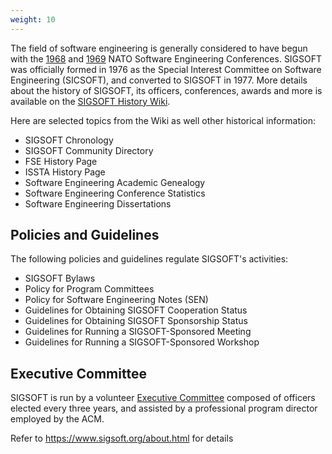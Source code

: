 ```yaml
---
weight: 10
---
```



The field of software engineering is generally considered to have begun with the [1968](http://homepages.cs.ncl.ac.uk/brian.randell/NATO/nato1968.PDF) and [1969](http://homepages.cs.ncl.ac.uk/brian.randell/NATO/nato1969.PDF) NATO Software Engineering Conferences.
SIGSOFT was officially formed in 1976 as the Special Interest Committee on Software Engineering (SICSOFT), and converted to SIGSOFT in 1977. More details about the history of SIGSOFT, its officers, conferences, awards and more is available on the [SIGSOFT History Wiki](http://historywiki.acm.org/sigs/SIGSOFT).

Here are selected topics from the Wiki as well other historical information:

* SIGSOFT Chronology
* SIGSOFT Community Directory
* FSE History Page
* ISSTA History Page
* Software Engineering Academic Genealogy
* Software Engineering Conference Statistics
* Software Engineering Dissertations

## Policies and Guidelines

The following policies and guidelines regulate SIGSOFT's activities:
* SIGSOFT Bylaws
* Policy for Program Committees
* Policy for Software Engineering Notes (SEN)
* Guidelines for Obtaining SIGSOFT Cooperation Status
* Guidelines for Obtaining SIGSOFT Sponsorship Status
* Guidelines for Running a SIGSOFT-Sponsored Meeting
* Guidelines for Running a SIGSOFT-Sponsored Workshop

## Executive Committee

SIGSOFT is run by a volunteer [Executive Committee](https://www.sigsoft.org/execcomm.html) composed of officers elected every three years, and assisted by a professional program director employed by the ACM.

Refer to https://www.sigsoft.org/about.html for details


